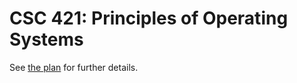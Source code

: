 # CSC 421: Principles of Operating Systems

See [the plan][1] for further details.

[1]: https://github.com/royhowie/operating-system/blob/master/details/plan.txt
